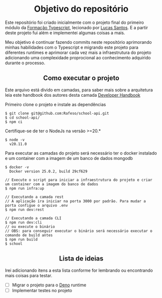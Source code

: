 <h1 align="center">Objetivo do repositório</h1>

  Este repositório foi criado inicialmente com o projeto final do primeiro módulo da [Formação Typescript](https://formacaots.com.br/ 'Primeiro curso completo de TypeScript do Brasil'), lecionado por [Lucas Santos](https://blog.lsantos.dev/ 'Conteúdos sobre desenvolvimento e tecnologia').
  E a partir deste projeto fui além e implementei algumas coisas a mais.

  Meu objetivo é continuar fazendo commits neste repositório aprimorando minhas habilidades com o Typescript e migrando este projeto para diferentes runtimes e aprimorar cada vez mais a infraestrutura do projeto adicionando uma complexidade proprocional ao conhecimento adquirido durante o processo.

<h2 align="center">Como executar o projeto</h2>

  Este arquivo está divido em camadas, para saber mais sobre a arquitetura leia este handbook dos autores desta camada [Developer Handbook]("https://github.com/nxcd/developer-handbook/blob/master/Arquitetura/Arquitetura-de-C%C3%B3digo.md" 'Sobre a arquitetura de código')

  Primeiro clone o projeto e instale as dependências
  ```shell
  $ git clone git@github.com:Rafeso/school-api.git
  $ cd school-api/
  $ npm ci
  ```

  Certifique-se de ter o NodeJs na versão >=20.*
  ```shell
  $ node -v
    v20.11.0
  ```

  Para executar as camadas do projeto será necessário ter o docker instalado e um container com a imagem de um banco de dados mongodb
  ```shell
  $ docker -v
    Docker version 25.0.2, build 29cf629
  
  // Execute o script para iniciar a infraestrutura do projeto e criar um container com a imagem do banco de dados
  $ npm run infra:up

  // Executando a camada rest
  // A aplicação ira iniciar na porta 3000 por padrão. Para mudar a porta configue o arquivo .env
  $ npm run dev:rest

  // Executando a camada CLI
  $ npm run dev:cli
  // ou execute o binário
  // OBS: para conseguir executar o binário será necessário executar o comando de build antes
  $ npm run build
  $ school
  ```

<h2 align="center">Lista de ideias</h2>
  <p>Irei adicionando itens a esta lista conforme for lembrando ou encontrando mais coisas para testar.</p>
  
- [ ] Migrar o projeto para o [Deno](https://deno.com/) runtime
- [ ] Implementar testes no projeto 
